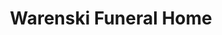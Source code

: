 ---
title: "Warenski Funeral Home"
url: /american-fork/warenski-funeral-home/
shop: Bestattungen
---